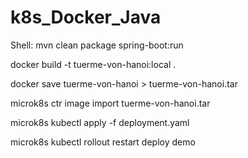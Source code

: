 # k8s_Docker_Java

Shell:
mvn clean package spring-boot:run

docker build -t tuerme-von-hanoi:local .

docker save tuerme-von-hanoi > tuerme-von-hanoi.tar

microk8s ctr image import tuerme-von-hanoi.tar

microk8s kubectl apply -f deployment.yaml

microk8s kubectl rollout restart deploy demo

